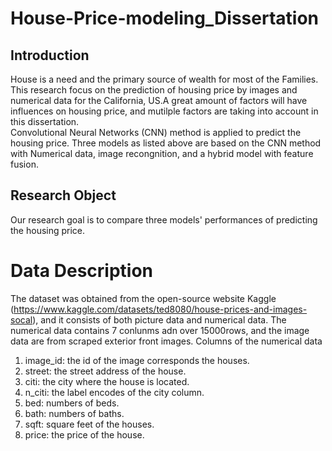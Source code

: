 # House-Price-modeling_Dissertation
## Introduction   
House is a need and the primary source of wealth for most of the Families. This research focus on the prediction of housing price by images and numerical data for the California, US.A great amount of factors will have influences on housing price, and mutilple factors are taking into account in this dissertation.  
Convolutional Neural Networks (CNN) method is applied to predict the housing price. Three models as listed above are based on the CNN method with Numerical data, image recongnition, and a hybrid model with feature fusion. 
## Research Object
Our research goal is to compare three models' performances of predicting the housing price. 
# Data Description 
The dataset was obtained from the open-source website Kaggle (https://www.kaggle.com/datasets/ted8080/house-prices-and-images-socal), and it consists of both picture data and numerical data. The numerical data contains 7 conlunms adn over 15000rows, and the image data are from scraped exterior front images. 
Columns of the numerical data 
1.	image_id: the id of the image corresponds the houses.
2.	street: the street address of the house.
3.	citi: the city where the house is located.
4.	n_citi: the label encodes of the city column.
5.	bed: numbers of beds.
6.	bath: numbers of baths.
7.	sqft: square feet of the houses.
8.	price: the price of the house.
